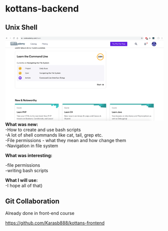# kottans-backend

## Unix Shell
![](task_unix_shell/learn_commnd_line.png)
**What was new:<br />**
-How to create and use bash scripts<br />
-A lot of shell commands like cat, tail, grep etc.<br />
-File permissions - what they mean and how change them<br />
-Navigation in file system<br />

**What was interesting:<br />**

-file permissions<br />
-writing bash scripts<br />

**What I will use:<br />**
-I hope all of that)

## Git Collaboration
Already done in front-end course

https://github.com/Karasb888/kottans-frontend